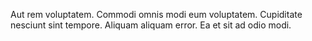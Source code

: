 Aut rem voluptatem. Commodi omnis modi eum voluptatem. Cupiditate nesciunt sint tempore. Aliquam aliquam error. Ea et sit ad odio modi.